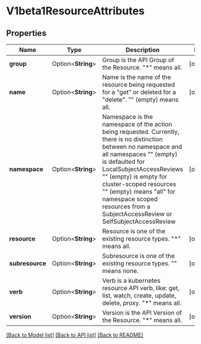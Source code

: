 # V1beta1ResourceAttributes

## Properties

Name | Type | Description | Notes
------------ | ------------- | ------------- | -------------
**group** | Option<**String**> | Group is the API Group of the Resource.  \"*\" means all. | [optional]
**name** | Option<**String**> | Name is the name of the resource being requested for a \"get\" or deleted for a \"delete\". \"\" (empty) means all. | [optional]
**namespace** | Option<**String**> | Namespace is the namespace of the action being requested.  Currently, there is no distinction between no namespace and all namespaces \"\" (empty) is defaulted for LocalSubjectAccessReviews \"\" (empty) is empty for cluster-scoped resources \"\" (empty) means \"all\" for namespace scoped resources from a SubjectAccessReview or SelfSubjectAccessReview | [optional]
**resource** | Option<**String**> | Resource is one of the existing resource types.  \"*\" means all. | [optional]
**subresource** | Option<**String**> | Subresource is one of the existing resource types.  \"\" means none. | [optional]
**verb** | Option<**String**> | Verb is a kubernetes resource API verb, like: get, list, watch, create, update, delete, proxy.  \"*\" means all. | [optional]
**version** | Option<**String**> | Version is the API Version of the Resource.  \"*\" means all. | [optional]

[[Back to Model list]](../README.md#documentation-for-models) [[Back to API list]](../README.md#documentation-for-api-endpoints) [[Back to README]](../README.md)



